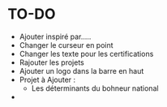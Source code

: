 # TO-DO
- Ajouter inspiré par.....
- Changer le curseur en point
- Changer les texte pour les certifications
- Rajouter les projets
- Ajouter un logo dans la barre en haut
- Projet à Ajouter : 
  - Les déterminants du bohneur national
-